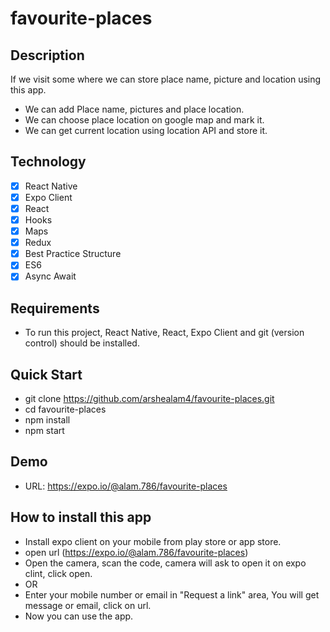 # favourite-places

## Description

If we visit some where we can store place name, picture and location using this app.

- We can add Place name, pictures and place location.
- We can choose place location on google map and mark it.
- We can get current location using location API and store it.

## Technology

- [x] React Native
- [x] Expo Client
- [x] React
- [x] Hooks
- [x] Maps
- [x] Redux
- [x] Best Practice Structure
- [x] ES6
- [x] Async Await

## Requirements

- To run this project, React Native, React, Expo Client and git (version control) should be installed.

## Quick Start

- git clone https://github.com/arshealam4/favourite-places.git
- cd favourite-places
- npm install
- npm start

## Demo

- URL: https://expo.io/@alam.786/favourite-places

## How to install this app

- Install expo client on your mobile from play store or app store.
- open url (https://expo.io/@alam.786/favourite-places)
- Open the camera, scan the code, camera will ask to open it on expo clint, click open.
- OR
- Enter your mobile number or email in "Request a link" area, You will get message or email, click on url.
- Now you can use the app.

